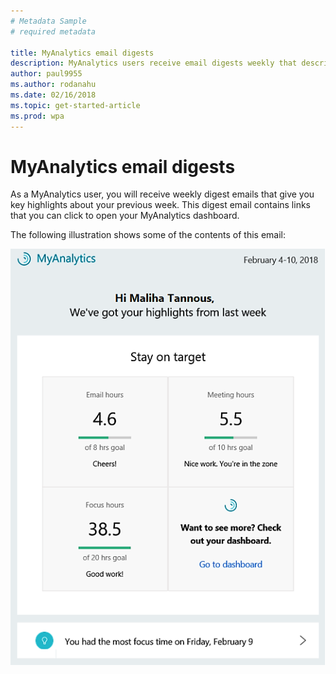 ```yaml
---
# Metadata Sample
# required metadata

title: MyAnalytics email digests
description: MyAnalytics users receive email digests weekly that describe key highlights. 
author: paul9955
ms.author: rodanahu
ms.date: 02/16/2018
ms.topic: get-started-article
ms.prod: wpa
---
```


# MyAnalytics email digests

As a MyAnalytics user, you will receive weekly digest emails that give you key highlights about your previous week. This digest email contains links that you can click to open your MyAnalytics dashboard. 

The following illustration shows some of the contents of this email: 

<img src="../../Images/digest-email.png" alt="Weekly email digest">

<!---
If you do not want to receive digest emails from MyAnalytics, you can opt out of the emails using the following steps:

1. In MyAnalytics, go to Settings.
2. Go to Feature Setting and select **Off** for Digest Email.
3. Click **OK** to save the changes.
--->

